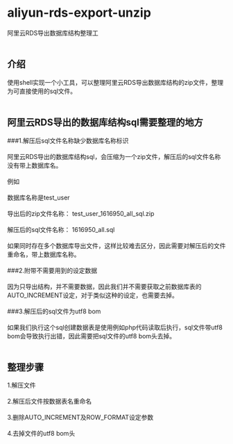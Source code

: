 # aliyun-rds-export-unzip
阿里云RDS导出数据库结构整理工<br><br>

## 介绍
使用shell实现一个小工具，可以整理阿里云RDS导出数据库结构的zip文件，整理为可直接使用的sql文件。<br><br>

## 阿里云RDS导出的数据库结构sql需要整理的地方
###1.解压后sql文件名称缺少数据库名称标识<br><br>
阿里云RDS导出的数据库结构sql，会压缩为一个zip文件，解压后的sql文件名称没有带上数据库名。<br><br>
例如<br><br>
数据库名称是test_user<br><br>
导出后的zip文件名称： test_user_1616950_all_sql.zip<br><br>
解压后的sql文件名称： 1616950_all.sql<br><br>
如果同时存在多个数据库导出文件，这样比较难去区分，因此需要对解压后的文件重命名，带上数据库名称。<br><br>
###2.附带不需要用到的设定数据<br><br>
因为只导出结构，并不需要数据，因此我们并不需要获取之前数据库表的AUTO_INCREMENT设定，对于类似这种的设定，也需要去掉。<br><br>
###3.解压后的sql文件为utf8 bom<br><br>
如果我们执行这个sql创建数据表是使用例如php代码读取后执行，sql文件带utf8 bom会导致执行出错，因此需要把sql文件的utf8 bom头去掉。<br><br>


## 整理步骤
1.解压文件<br><br>
2.解压后文件按数据表名重命名<br><br>
3.删除AUTO_INCREMENT及ROW_FORMAT设定参数<br><br>
4.去掉文件的utf8 bom头
